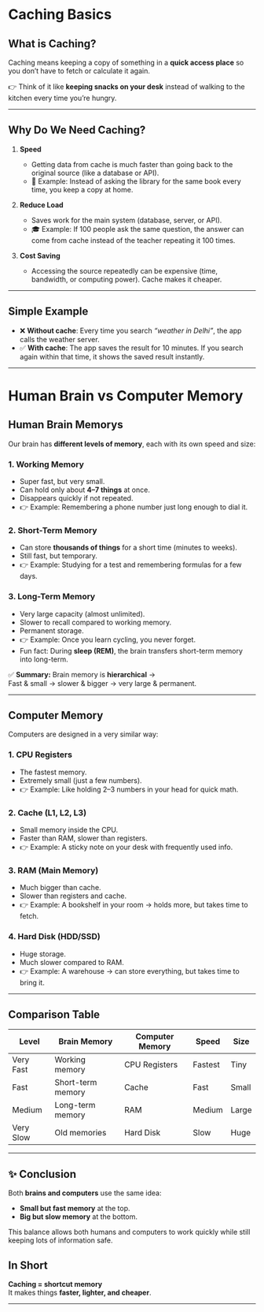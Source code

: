 # Caching Basics

## What is Caching?

Caching means keeping a copy of something in a **quick access place** so you don’t have to fetch or calculate it again.

👉 Think of it like **keeping snacks on your desk** instead of walking to the kitchen every time you’re hungry.

---

## Why Do We Need Caching?

1. **Speed**  
   - Getting data from cache is much faster than going back to the original source (like a database or API).  
   - 📖 Example: Instead of asking the library for the same book every time, you keep a copy at home.  

2. **Reduce Load**  
   - Saves work for the main system (database, server, or API).  
   - 🎓 Example: If 100 people ask the same question, the answer can come from cache instead of the teacher repeating it 100 times.  

3. **Cost Saving**  
   - Accessing the source repeatedly can be expensive (time, bandwidth, or computing power). Cache makes it cheaper.  

---

## Simple Example

- ❌ **Without cache**: Every time you search *“weather in Delhi”*, the app calls the weather server.  
- ✅ **With cache**: The app saves the result for 10 minutes. If you search again within that time, it shows the saved result instantly.  

---
# Human Brain vs Computer Memory

## Human Brain Memorys

Our brain has **different levels of memory**, each with its own speed and size:

### 1. Working Memory

- Super fast, but very small.  
- Can hold only about **4–7 things** at once.  
- Disappears quickly if not repeated.  
- 👉 Example: Remembering a phone number just long enough to dial it.

### 2. Short-Term Memory

- Can store **thousands of things** for a short time (minutes to weeks).  
- Still fast, but temporary.  
- 👉 Example: Studying for a test and remembering formulas for a few days.

### 3. Long-Term Memory

- Very large capacity (almost unlimited).  
- Slower to recall compared to working memory.  
- Permanent storage.  
- 👉 Example: Once you learn cycling, you never forget.  
- Fun fact: During **sleep (REM)**, the brain transfers short-term memory into long-term.

✅ **Summary:** Brain memory is **hierarchical** →  
Fast & small → slower & bigger → very large & permanent.

---

## Computer Memory

Computers are designed in a very similar way:

### 1. CPU Registers

- The fastest memory.  
- Extremely small (just a few numbers).  
- 👉 Example: Like holding 2–3 numbers in your head for quick math.  

### 2. Cache (L1, L2, L3)

- Small memory inside the CPU.  
- Faster than RAM, slower than registers.  
- 👉 Example: A sticky note on your desk with frequently used info.

### 3. RAM (Main Memory)

- Much bigger than cache.  
- Slower than registers and cache.  
- 👉 Example: A bookshelf in your room → holds more, but takes time to fetch.

### 4. Hard Disk (HDD/SSD)

- Huge storage.  
- Much slower compared to RAM.  
- 👉 Example: A warehouse → can store everything, but takes time to bring it.

---

## Comparison Table

| Level          | Brain Memory         | Computer Memory | Speed   | Size   |
|----------------|----------------------|----------------|---------|--------|
| Very Fast      | Working memory       | CPU Registers  | Fastest | Tiny   |
| Fast           | Short-term memory    | Cache          | Fast    | Small  |
| Medium         | Long-term memory     | RAM            | Medium  | Large  |
| Very Slow      | Old memories         | Hard Disk      | Slow    | Huge   |

---

## ✨ Conclusion

Both **brains and computers** use the same idea:  

- **Small but fast memory** at the top.  
- **Big but slow memory** at the bottom.  

This balance allows both humans and computers to work quickly while still keeping lots of information safe.


## In Short

**Caching = shortcut memory**  
It makes things **faster, lighter, and cheaper**.  

---
